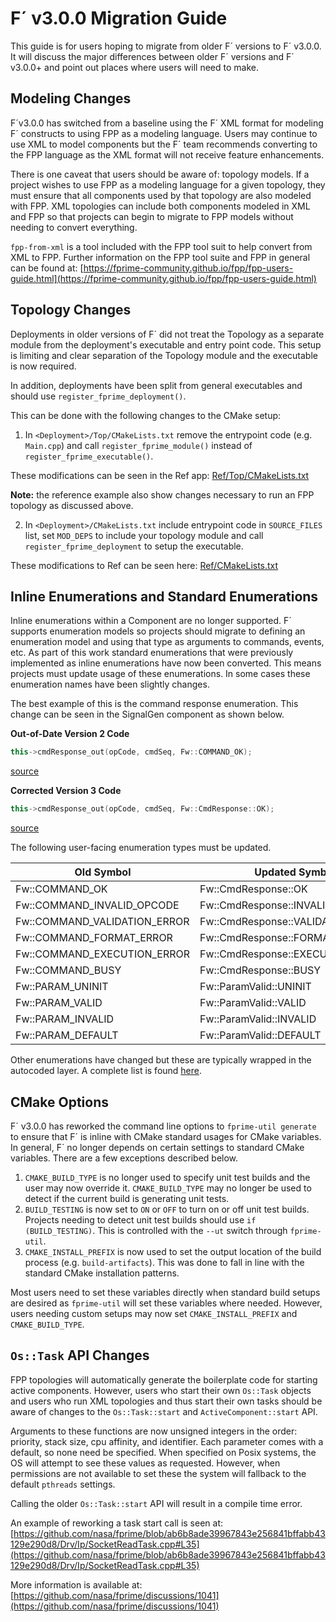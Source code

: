 # F´ v3.0.0 Migration Guide

This guide is for users hoping to migrate from older F´ versions to F´ v3.0.0.  It will discuss the major differences
between older F´ versions and F´ v3.0.0+ and point out places where users will need to make.

## Modeling Changes

F´v3.0.0 has switched from a baseline using the F´ XML format for modeling F´ constructs to using FPP as a modeling
language. Users may continue to use XML to model components but the F´ team recommends converting to the FPP language
as the XML format will not receive feature enhancements.

There is one caveat that users should be aware of: topology models.  If a project wishes to use FPP as a modeling
language for a given topology, they must ensure that all components used by that topology are also modeled with FPP. XML
topologies can include both components modeled in XML and FPP so that projects can begin to migrate to FPP models
without needing to convert everything.

`fpp-from-xml` is a tool included with the FPP tool suit to help convert from XML to FPP.  Further information on the
FPP tool suite and FPP in general can be found at:
[https://fprime-community.github.io/fpp/fpp-users-guide.html](https://fprime-community.github.io/fpp/fpp-users-guide.html)

## Topology Changes

Deployments in older versions of F´ did not treat the Topology as a separate module from the deployment's executable and
entry point code. This setup is limiting and clear separation of the Topology module and the executable is now required.

In addition, deployments have been split from general executables and should use `register_fprime_deployment()`.

This can be done with the following changes to the CMake setup:

1. In `<Deployment>/Top/CMakeLists.txt` remove the entrypoint code (e.g. `Main.cpp`) and call `register_fprime_module()`
instead of `register_fprime_executable()`.

These modifications can be seen in the Ref app: 
[Ref/Top/CMakeLists.txt](https://github.com/nasa/fprime/blob/034216bc73ac91e78ba03fda25362050a695a960/Ref/Top/CMakeLists.txt#L21)

**Note:** the reference example also show changes necessary to run an FPP topology as discussed above.

2. In `<Deployment>/CMakeLists.txt` include entrypoint code in `SOURCE_FILES` list, set `MOD_DEPS` to include your 
topology module and call `register_fprime_deployment` to setup the executable.
   
These modifications to Ref can be seen here: 
[Ref/CMakeLists.txt](https://github.com/nasa/fprime/blob/034216bc73ac91e78ba03fda25362050a695a960/Ref/CMakeLists.txt#L50-L53)

## Inline Enumerations and Standard Enumerations

Inline enumerations within a Component are no longer supported. F´ supports enumeration models so projects should
migrate to defining an enumeration model and using that type as arguments to commands, events, etc. As part of this work
standard enumerations that were previously implemented as inline enumerations have now been converted. This means
projects must update usage of these enumerations. In some cases these enumeration names have been slightly changes.

The best example of this is the command response enumeration.  This change can be seen in the SignalGen component as
shown below.

**Out-of-Date Version 2 Code**
```c++
this->cmdResponse_out(opCode, cmdSeq, Fw::COMMAND_OK);
```
[source](https://github.com/nasa/fprime/blob/ab6b8ade39967843e256841bffabb43129e290d8/Ref/SignalGen/SignalGen.cpp#L167)

**Corrected Version 3 Code**
```c++
this->cmdResponse_out(opCode, cmdSeq, Fw::CmdResponse::OK);
```
[source](https://github.com/nasa/fprime/blob/release/v3.0.0/Ref/SignalGen/SignalGen.cpp)

The following user-facing enumeration types must be updated.

| Old Symbol | Updated Symbol  |
|---|---|
| Fw::COMMAND_OK | Fw::CmdResponse::OK |
| Fw::COMMAND_INVALID_OPCODE | Fw::CmdResponse::INVALID_OPCODE |
| Fw::COMMAND_VALIDATION_ERROR | Fw::CmdResponse::VALIDATION_ERROR |
| Fw::COMMAND_FORMAT_ERROR | Fw::CmdResponse::FORMAT_ERROR |
| Fw::COMMAND_EXECUTION_ERROR | Fw::CmdResponse::EXECUTION_ERROR |
| Fw::COMMAND_BUSY | Fw::CmdResponse::BUSY |
| Fw::PARAM_UNINIT | Fw::ParamValid::UNINIT |
| Fw::PARAM_VALID | Fw::ParamValid::VALID |
| Fw::PARAM_INVALID | Fw::ParamValid::INVALID |
| Fw::PARAM_DEFAULT | Fw::ParamValid::DEFAULT |

Other enumerations have changed but these are typically wrapped in the autocoded layer. A complete list is found 
[here](../dev/v3-renamed-symbols.md).

## CMake Options

F´ v3.0.0 has reworked the command line options to `fprime-util generate` to ensure that F´ is inline with CMake
standard usages for CMake variables. In general, F´ no longer depends on certain settings to standard CMake variables.
There are a few exceptions described below.

1. `CMAKE_BUILD_TYPE` is no longer used to specify unit test builds and the user may now override it. `CMAKE_BUILD_TYPE`
may no longer be used to detect if the current build is generating unit tests.
2. `BUILD_TESTING` is now set to `ON` or `OFF` to turn on or off unit test builds. Projects needing to detect unit test 
builds should use `if (BUILD_TESTING)`. This is controlled with the `--ut` switch through `fprime-util`.
3. `CMAKE_INSTALL_PREFIX` is now used to set the output location of the build process (e.g. `build-artifacts`). This was
done to fall in line with the standard CMake installation patterns.

Most users need to set these variables directly when standard build setups are desired as `fprime-util` will set these
variables where needed. However, users needing custom setups may now set `CMAKE_INSTALL_PREFIX` and `CMAKE_BUILD_TYPE`.

## `Os::Task` API Changes

FPP topologies will automatically generate the boilerplate code for starting active components. However, users who start
their own `Os::Task` objects and users who run XML topologies and thus start their own tasks should be aware of changes
to the `Os::Task::start` and `ActiveComponent::start` API.

Arguments to these functions are now unsigned integers in the order: priority, stack size, cpu affinity, and identifier.
Each parameter comes with a default, so none need be specified.  When specified on Posix systems, the OS will attempt to
see these values as requested. However, when permissions are not available to set these the system will fallback to the
default `pthreads` settings.

Calling the older `Os::Task::start` API will result in a compile time error.

An example of reworking a task start call is seen at: 
[https://github.com/nasa/fprime/blob/ab6b8ade39967843e256841bffabb43129e290d8/Drv/Ip/SocketReadTask.cpp#L35](https://github.com/nasa/fprime/blob/ab6b8ade39967843e256841bffabb43129e290d8/Drv/Ip/SocketReadTask.cpp#L35)

More information is available at:
[https://github.com/nasa/fprime/discussions/1041](https://github.com/nasa/fprime/discussions/1041)
